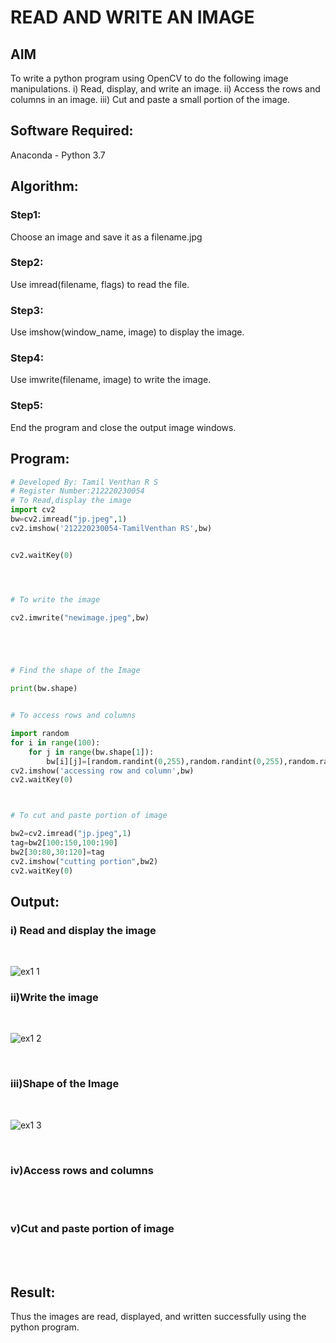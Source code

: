 # READ AND WRITE AN IMAGE
## AIM
To write a python program using OpenCV to do the following image manipulations.
i) Read, display, and write an image.
ii) Access the rows and columns in an image.
iii) Cut and paste a small portion of the image.

## Software Required:
Anaconda - Python 3.7
## Algorithm:
### Step1:
Choose an image and save it as a filename.jpg
### Step2:
Use imread(filename, flags) to read the file.
### Step3:
Use imshow(window_name, image) to display the image.
### Step4:
Use imwrite(filename, image) to write the image.
### Step5:
End the program and close the output image windows.
## Program:
```python
# Developed By: Tamil Venthan R S
# Register Number:212220230054
# To Read,display the image
import cv2
bw=cv2.imread("jp.jpeg",1)
cv2.imshow('212220230054-TamilVenthan RS',bw)


cv2.waitKey(0)




# To write the image

cv2.imwrite("newimage.jpeg",bw)





# Find the shape of the Image

print(bw.shape)


# To access rows and columns

import random
for i in range(100):
    for j in range(bw.shape[1]):
        bw[i][j]=[random.randint(0,255),random.randint(0,255),random.randint(0,255)]
cv2.imshow('accessing row and column',bw)
cv2.waitKey(0)



# To cut and paste portion of image

bw2=cv2.imread("jp.jpeg",1)
tag=bw2[100:150,100:190]
bw2[30:80,30:120]=tag
cv2.imshow("cutting portion",bw2)
cv2.waitKey(0)

```
## Output:

### i) Read and display the image

<br>

![ex1 1](https://user-images.githubusercontent.com/75235477/160865594-ab4bccc5-99e5-4769-a8dd-6e3cc1a42d40.png)
<br>
### ii)Write the image

<br>

![ex1 2](https://user-images.githubusercontent.com/75235477/160865694-671048f4-8ac7-4983-b130-608b63916a0f.png)

<br>

### iii)Shape of the Image

<br>

![ex1 3](https://user-images.githubusercontent.com/75235477/160865728-2b192e15-657d-4a24-89e2-875b03176906.png)

<br>

### iv)Access rows and columns
<br>
<br>

### v)Cut and paste portion of image
<br>
<br>

## Result:
Thus the images are read, displayed, and written successfully using the python program.


